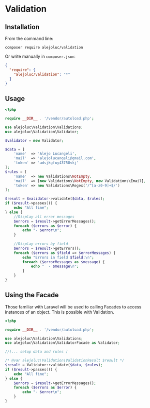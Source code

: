 # Validation

## Installation

From the command line:

`composer require alejoluc/validation`

Or write manually in `composer.json`:

```json
{
  "require": {
    "alejoluc/validation": "*"
  }
}
```

## Usage

```php
<?php

require __DIR__ . '/vendor/autoload.php';

use alejoluc\Validation\Validations;
use alejoluc\Validation\Validator;

$validator = new Validator;

$data = [
    'name'  => 'Alejo Lucangeli',
    'mail'  => 'alejolucangeli@gmail.com',
    'token' => 'adsjkgfuy43758vkj'
];
$rules = [
    'name'  => new Validations\NotEmpty,
    'mail'  => [new Validations\NotEmpty, new Validations\Email],
    'token' => new Validations\Regex('/^[a-z0-9]+$/')
];

$result = $validator->validate($data, $rules);
if ($result->passes()) {
    echo "All fine";
} else {
    //Display all error messages
    $errors = $result->getErrorMessages();
    foreach ($errors as $error) {
        echo "- $error\n";
    }
    
    //Display errors by field
    $errors = $result->getErrors();
    foreach ($errors as $field => $errorMessages) {
        echo "Errors in field $field:\n";
        foreach ($errorMessages as $message) {
            echo "  - $message\n";
        }
    }
}
```

## Using the Facade

Those familiar with Laravel will be used to calling Facades to access instances of an object. This is possible with Validation.

```php
<?php

require __DIR__ . '/vendor/autoload.php';

use alejoluc\Validation\Validations;
use alejoluc\Validation\ValidatorFacade as Validator;

//[... setup data and rules ]

/* @var alejoluc\Validation\ValidationResult $result */
$result = Validator::validate($data, $rules);
if ($result->passes()) {
    echo "All fine";
} else {
    $errors = $result->getErrorMessages();
    foreach ($errors as $error) {
        echo "- $error\n";
    }
}
```
